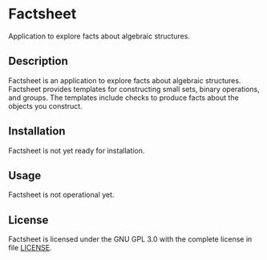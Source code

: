 # Factsheet
Application to explore facts about algebraic structures.

## Description
Factsheet is an application to explore facts about algebraic structures.
Factsheet provides templates for constructing small sets, binary
operations, and groups.  The templates include checks to produce facts
about the objects you construct.

## Installation
Factsheet is not yet ready for installation.

## Usage
Factsheet is not operational yet.

## License
Factsheet is licensed under the GNU GPL 3.0 with the complete license in
file [LICENSE](./LICENSE).


